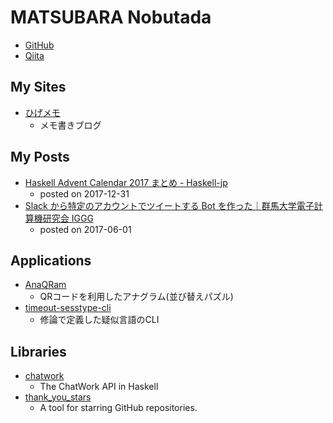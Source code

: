 # MATSUBARA Nobutada
- [GitHub](https://github.com/matsubara0507)
- [Qiita](https://qiita.com/matsubara0507)

## My Sites
- [ひげメモ](https://matsubara0507.github.io)
    - メモ書きブログ

## My Posts
- [Haskell Advent Calendar 2017 まとめ - Haskell-jp](https://haskell.jp/blog/posts/2017/advent-calendar-2017.html)
    - posted on 2017-12-31
- [Slack から特定のアカウントでツイートする Bot を作った｜群馬大学電子計算機研究会 IGGG](https://iggg.github.io/2017/06/01/make-tweet-slack-bot)
    - posted on 2017-06-01

## Applications
- [AnaQRam](https://github.com/matsubara0507/AnaQRam)
    - QRコードを利用したアナグラム(並び替えパズル)
- [timeout-sesstype-cli](https://github.com/matsubara0507/timeout-sesstype.hs)
    - 修論で定義した疑似言語のCLI

## Libraries
- [chatwork](https://hackage.haskell.org/package/chatwork)
    - The ChatWork API in Haskell
- [thank_you_stars](https://hex.pm/packages/thank_you_stars)
    - A tool for starring GitHub repositories.
